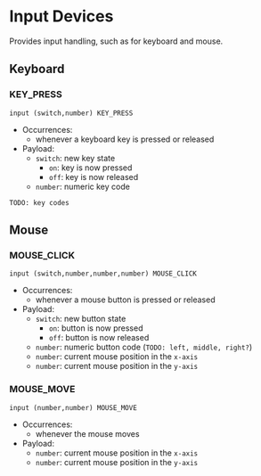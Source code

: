 # Input Devices

Provides input handling, such as for keyboard and mouse.

## Keyboard

### KEY_PRESS

```ceu
input (switch,number) KEY_PRESS
```

- Occurrences:
    - whenever a keyboard key is pressed or released
- Payload:
    - `switch`: new key state
        - `on`: key is now pressed
        - `off`: key is now released
    - `number`: numeric key code

`TODO: key codes`

## Mouse

### MOUSE_CLICK

```ceu
input (switch,number,number,number) MOUSE_CLICK
```

- Occurrences:
    - whenever a mouse button is pressed or released
- Payload:
    - `switch`: new button state
        - `on`: button is now pressed
        - `off`: button is now released
    - `number`:  numeric button code (`TODO: left, middle, right?`)
    - `number`:  current mouse position in the `x-axis`
    - `number`:  current mouse position in the `y-axis`

### MOUSE_MOVE

```ceu
input (number,number) MOUSE_MOVE
```

- Occurrences:
    - whenever the mouse moves
- Payload:
    - `number`:  current mouse position in the `x-axis`
    - `number`:  current mouse position in the `y-axis`
